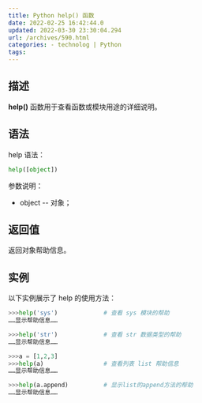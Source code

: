 ```yaml
---
title: Python help() 函数
date: 2022-02-25 16:42:44.0
updated: 2022-03-30 23:30:04.294
url: /archives/590.html
categories: - technolog | Python
tags: 
---
```




## 描述

**help()** 函数用于查看函数或模块用途的详细说明。

## 语法

help 语法：

```Python
help([object])
```

参数说明：

*   object -- 对象；

## 返回值

返回对象帮助信息。

## 实例

以下实例展示了 help 的使用方法：

```python
>>>help('sys')             # 查看 sys 模块的帮助
……显示帮助信息……

>>>help('str')             # 查看 str 数据类型的帮助
……显示帮助信息……

>>>a = [1,2,3]
>>>help(a)                 # 查看列表 list 帮助信息
……显示帮助信息……

>>>help(a.append)          # 显示list的append方法的帮助
……显示帮助信息……
```